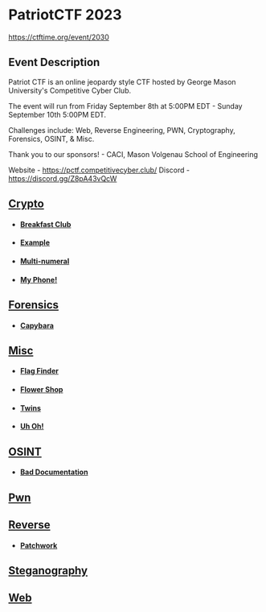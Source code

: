 # PatriotCTF 2023

https://ctftime.org/event/2030

## Event Description

Patriot CTF is an online jeopardy style CTF hosted by George Mason University's Competitive Cyber Club.

The event will run from Friday September 8th at 5:00PM EDT - Sunday September 10th 5:00PM EDT.

Challenges include: Web, Reverse Engineering, PWN, Cryptography, Forensics, OSINT, & Misc.

Thank you to our sponsors! - CACI, Mason Volgenau School of Engineering

Website - https://pctf.competitivecyber.club/
Discord - https://discord.gg/Z8pA43vQcW

## [Crypto](<Crypto>)
 * #### [Breakfast Club](<Crypto/Breakfast Club/>)
 * #### [Example](<Crypto/Example/>)
 * #### [Multi-numeral](<Crypto/Multi-numeral/>)
 * #### [My Phone!](<Crypto/My Phone!/>)
## [Forensics](<Forensics>)
 * #### [Capybara](<Forensics/Capybara/>)
## [Misc](<Misc>)
 * #### [Flag Finder](<Misc/Flag Finder/>)
 * #### [Flower Shop](<Misc/Flower Shop/>)
 * #### [Twins](<Misc/Twins/>)
 * #### [Uh Oh!](<Misc/Uh Oh!/>)
## [OSINT](<OSINT>)
 * #### [Bad Documentation](<OSINT/Bad Documentation/>)
## [Pwn](<Pwn>)
## [Reverse](<Reverse>)
 * #### [Patchwork](<Reverse/Patchwork/>)
## [Steganography](<Steganography>)
## [Web](<Web>)
